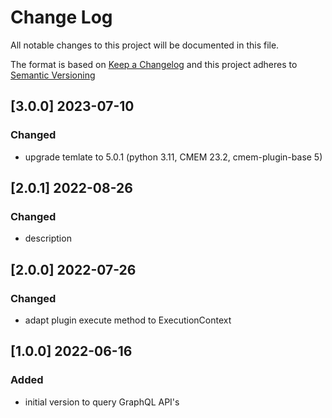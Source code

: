 # Change Log

All notable changes to this project will be documented in this file.

The format is based on [Keep a Changelog](http://keepachangelog.com/) and this project adheres to [Semantic Versioning](https://semver.org/)

## [3.0.0] 2023-07-10

### Changed

- upgrade temlate to 5.0.1 (python 3.11, CMEM 23.2, cmem-plugin-base 5)


## [2.0.1] 2022-08-26

### Changed

- description


## [2.0.0] 2022-07-26

### Changed

- adapt plugin execute method to ExecutionContext 


## [1.0.0] 2022-06-16

### Added

- initial version to query GraphQL API's


